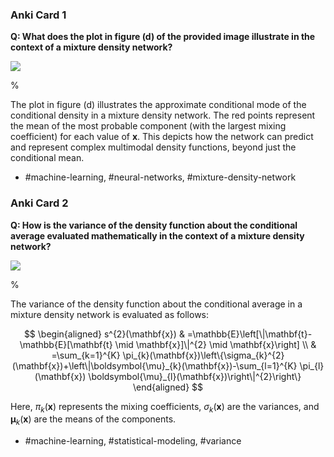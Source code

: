 ### Anki Card 1

**Q: What does the plot in figure (d) of the provided image illustrate in the context of a mixture density network?**

![](https://cdn.mathpix.com/cropped/2024_05_26_6a9b15d90f257837d782g-1.jpg?height=432&width=418&top_left_y=761&top_left_x=1183)

%

The plot in figure (d) illustrates the approximate conditional mode of the conditional density in a mixture density network. The red points represent the mean of the most probable component (with the largest mixing coefficient) for each value of $\mathbf{x}$. This depicts how the network can predict and represent complex multimodal density functions, beyond just the conditional mean.

- #machine-learning, #neural-networks, #mixture-density-network

### Anki Card 2

**Q: How is the variance of the density function about the conditional average evaluated mathematically in the context of a mixture density network?**

![](https://cdn.mathpix.com/cropped/2024_05_26_6a9b15d90f257837d782g-1.jpg?height=432&width=418&top_left_y=761&top_left_x=1183)

%

The variance of the density function about the conditional average in a mixture density network is evaluated as follows:

$$
\begin{aligned}
s^{2}(\mathbf{x}) & =\mathbb{E}\left[\|\mathbf{t}-\mathbb{E}[\mathbf{t} \mid \mathbf{x}]\|^{2} \mid \mathbf{x}\right] \\
& =\sum_{k=1}^{K} \pi_{k}(\mathbf{x})\left\{\sigma_{k}^{2}(\mathbf{x})+\left\|\boldsymbol{\mu}_{k}(\mathbf{x})-\sum_{l=1}^{K} \pi_{l}(\mathbf{x}) \boldsymbol{\mu}_{l}(\mathbf{x})\right\|^{2}\right\}
\end{aligned}
$$

Here, $\pi_{k}(\mathbf{x})$ represents the mixing coefficients, $\sigma_{k}(\mathbf{x})$ are the variances, and $\boldsymbol{\mu}_{k}(\mathbf{x})$ are the means of the components.

- #machine-learning, #statistical-modeling, #variance